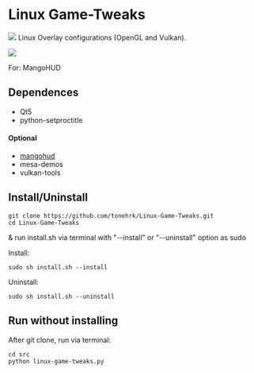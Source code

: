 
# Linux Game-Tweaks

![](src/res/cake-piece.png) Linux Overlay configurations (OpenGL and Vulkan).

![](assets/ksnip_20200824-154156.png)

For: MangoHUD

## Dependences 

- Qt5
- python-setproctitle

#### Optional

- [mangohud](https://github.com/flightlessmango/MangoHud)
- mesa-demos
- vulkan-tools



## Install/Uninstall

```
git clone https://github.com/tonehrk/Linux-Game-Tweaks.git
cd Linux-Game-Tweaks
```

& run install.sh via terminal with "--install" or "--uninstall" option as sudo

Install:
```
sudo sh install.sh --install
```
Uninstall:
```
sudo sh install.sh --uninstall
```

## Run without installing
After git clone, run via terminal: 
```
cd src
python linux-game-tweaks.py
```
